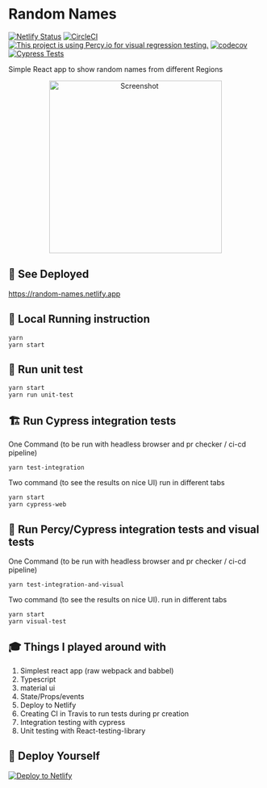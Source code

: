 # Random Names

[![Netlify Status](https://api.netlify.com/api/v1/badges/bc1e27c9-e5eb-47fc-a459-cacbcf09421f/deploy-status)](https://app.netlify.com/sites/random-names/deploys)
[![CircleCI](https://circleci.com/gh/ayonious/random-names.svg?style=svg)](https://circleci.com/gh/ayonious/random-names)
[![This project is using Percy.io for visual regression testing.](https://percy.io/static/images/percy-badge.svg)](https://percy.io/Ayonious/random-names)
[![codecov](https://codecov.io/gh/ayonious/random-names/branch/master/graph/badge.svg)](https://codecov.io/gh/ayonious/random-names)
[![Cypress Tests](https://github.com/ayonious/random-names/actions/workflows/cypress.yml/badge.svg)](https://github.com/ayonious/random-names/actions/workflows/cypress.yml)

Simple React app to show random names from different Regions

<p align="center">
  <img height="342px" width="auto" alt="Screenshot" src="https://cdn.jsdelivr.net/gh/ayonious/random-names@master/documentation/RandomNamesTutorial.2.gif">
</p>

## 🎁 See Deployed

https://random-names.netlify.app

## 🏡 Local Running instruction

```
yarn
yarn start
```

## 🧪 Run unit test

```
yarn start
yarn run unit-test
```

## 🏗 Run Cypress integration tests

One Command (to be run with headless browser and pr checker / ci-cd pipeline)

```
yarn test-integration
```

Two command (to see the results on nice UI) run in different tabs

```
yarn start
yarn cypress-web
```

## 🎥 Run Percy/Cypress integration tests and visual tests

One Command (to be run with headless browser and pr checker / ci-cd pipeline)

```
yarn test-integration-and-visual
```

Two command (to see the results on nice UI). run in different tabs

```
yarn start
yarn visual-test
```

## 🎓 Things I played around with

1. Simplest react app (raw webpack and babbel)
2. Typescript
3. material ui
4. State/Props/events
5. Deploy to Netlify
6. Creating CI in Travis to run tests during pr creation
7. Integration testing with cypress
8. Unit testing with React-testing-library

## 🚀 Deploy Yourself

[![Deploy to Netlify](https://www.netlify.com/img/deploy/button.svg)](https://app.netlify.com/start/deploy?repository=https://github.com/ayonious/random-names)
